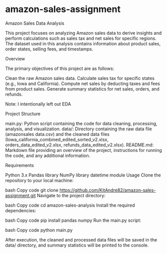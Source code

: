 # amazon-sales-assignment

Amazon Sales Data Analysis

This project focuses on analyzing Amazon sales data to derive insights and perform calculations such as sales tax and net sales for specific regions. The dataset used in this analysis contains information about product sales, order states, selling fees, and timestamps.

Overview

The primary objectives of this project are as follows:

Clean the raw Amazon sales data.
Calculate sales tax for specific states (e.g., Iowa and California).
Compute net sales by deducting taxes and fees from product sales.
Generate summary statistics for net sales, orders, and refunds.

Note: I intentionally left out EDA

Project Structure

main.py: Python script containing the code for data cleaning, processing, analysis, and visualization.
data/: Directory containing the raw data file (amazonsales data.csv) and the cleaned data files (Iowa_california_combined_edited_sorted_v2.xlsx, orders_data_edited_v2.xlsx, refunds_data_edited_v2.xlsx).
README.md: Markdown file providing an overview of the project, instructions for running the code, and any additional information.

Requirements

Python 3.x
Pandas library
NumPy library
datetime module
Usage
Clone the repository to your local machine:

bash
Copy code
git clone https://github.com/KitAndre82/amazon-sales-assignment.git
Navigate to the project directory:

bash
Copy code
cd amazon-sales-analysis
Install the required dependencies:

bash
Copy code
pip install pandas numpy
Run the main.py script:

bash
Copy code
python main.py

After execution, the cleaned and processed data files will be saved in the data/ directory, and summary statistics will be printed to the console.

